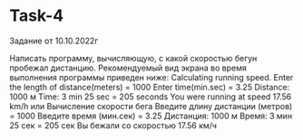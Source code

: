 # Task-4

Задание от 10.10.2022г

Написать программу, вычисляющую, с какой скоростью бегун пробежал дистанцию. Рекомендуемый вид экрана во время выполнения программы приведен ниже: Calculating running speed. Enter the length of distance(meters) = 1000 Enter time(min.sec) = 3.25 Distance: 1000 м Time: 3 min 25 sec = 205 seconds You were running at speed 17.56 km/h или Вычисление скорости бега Введите длину дистанции (метров) = 1000 Введите время (мин.сек) = 3.25 Дистанция: 1000 м Время: 3 мин 25 сек = 205 сек Вы бежали со скоростью 17.56 км/ч